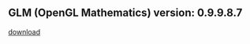 ## GLM (OpenGL Mathematics) version: 0.9.9.8.7  
[download](https://objects.githubusercontent.com/github-production-release-asset-2e65be/5695275/6af83400-7dc2-11ea-9792-168d25afbe1e?X-Amz-Algorithm=AWS4-HMAC-SHA256&X-Amz-Credential=AKIAIWNJYAX4CSVEH53A%2F20230711%2Fus-east-1%2Fs3%2Faws4_request&X-Amz-Date=20230711T082511Z&X-Amz-Expires=300&X-Amz-Signature=5c3b06f6284e0df2bdee2fd4f5e87894525abc68ce606bc06eab7437930adfa8&X-Amz-SignedHeaders=host&actor_id=29227425&key_id=0&repo_id=5695275&response-content-disposition=attachment%3B%20filename%3Dglm-0.9.9.8.7z&response-content-type=application%2Foctet-stream)